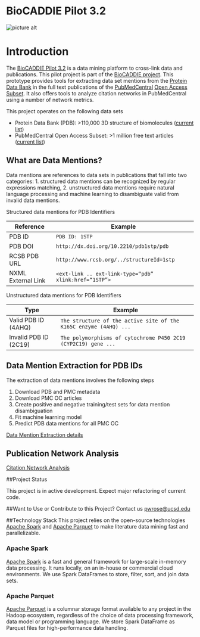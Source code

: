 BioCADDIE Pilot 3.2
====

![picture alt](https://github.com/rcsb/BioCaddiePilot32/blob/master/src/main/resources/biocaddie-logo.png)

# Introduction

The [BioCADDIE Pilot 3.2](https://biocaddie.org/group/pilot-project/pilot-project-3-2-development-citation-and-data-access-metrics-applied-rcsb/) is a data mining platform to cross-link data and publications. This pilot project is part of the [BioCADDIE project](https://biocaddie.org/). This prototype provides tools for extracting data set mentions from the [Protein Data Bank](http://www.rcsb.org/) in the full text publications of the [PubMedCentral](http://www.ncbi.nlm.nih.gov/pmc/) [Open Access Subset](http://www.ncbi.nlm.nih.gov/pmc/tools/openftlist/). It also offers tools to analyze citation networks in PubMedCentral using a number of network metrics.

This project operates on the following data sets

* Protein Data Bank (PDB): >110,000 3D structure of biomolecules ([current list](http://www.rcsb.org/pdb/search/smartSubquery.do?experimentalMethod=ignore&smartSearchSubtype=HoldingsQuery&moleculeType=ignore))
* PubMedCentral Open Access Subset: >1 million free text articles ([current list](http://www.ncbi.nlm.nih.gov/pmc/?term=open+access[filter]))

## What are Data Mentions?

Data mentions are references to data sets in publications that fall into two categories: 1. structured data mentions can be recognized by regular expressions matching, 2. unstructured data mentions require natural language processing and machine learning to disambiguate valid from invalid data mentions.

Structured data mentions for PDB Identifiers

Reference          | Example
------------------ |---------
PDB ID             | `PDB ID: 1STP`
PDB DOI            | `http://dx.doi.org/10.2210/pdb1stp/pdb`
RCSB PDB URL       | `http://www.rcsb.org/../structureId=1stp`
NXML External Link | `<ext-link .. ext-link-type=“pdb” xlink:href=“1STP”>`


Unstructured data mentions for PDB Identifiers

Type                       | Example
-------------------------- | -------------
Valid PDB ID (4AHQ)        | `The structure of the active site of the K165C enzyme (4AHQ) ...`
Invalid PDB ID (2C19)      | `The polymorphisms of cytochrome P450 2C19 (CYP2C19) gene ...`


## Data Mention Extraction for PDB IDs
The extraction of data mentions involves the following steps

1. Download PDB and PMC metadata
2. Download PMC OC articles
3. Create positive and negative training/test sets for data mention disambiguation
4. Fit machine learning model
5. Predict PDB data mentions for all PMC OC

[Data Mention Extraction details](https://github.com/rcsb/BioCaddiePilot32/blob/master/src/main/resources/DataMention.md)

## Publication Network Analysis

[Citation Network Analysis](https://github.com/rcsb/BioCaddiePilot32/blob/master/src/main/resources/NetworkAnalysis.md)

##Project Status

This project is in active development. Expect major refactoring of current code.

##Want to Use or Contribute to this Project?
Contact us <pwrose@ucsd.edu>

##Technology Stack
This project relies on the open-source technologies [Apache Spark][Spark] and [Apache Parquet][Parquet] to make literature data mining fast and parallelizable.

### Apache Spark

[Apache Spark][Spark] is a fast and general framework for large-scale in-memory data processing. It runs locally, on an in-house or commercial cloud environments. We use Spark DataFrames to store, filter, sort, and join data sets.

### Apache Parquet

[Apache Parquet][Parquet] is a columnar storage format available to any project in the Hadoop ecosystem, regardless of the choice of data processing framework, data model or programming language. We store Spark DataFrame as Parquet files for high-performance data handling.

[Spark]: https://spark.apache.org/
[Parquet]: https://parquet.apache.org/

